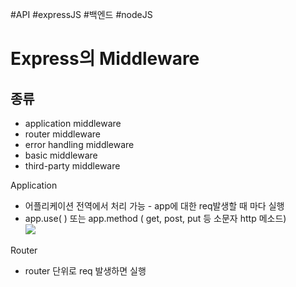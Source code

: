 #API #expressJS #백엔드 #nodeJS 

# Express의 Middleware


## 종류 
 - application middleware
 - router middleware
 - error handling middleware
 - basic middleware
 - third-party middleware

Application
- 어플리케이션 전역에서 처리 가능 - app에 대한 req발생할 때 마다 실행
- app.use( ) 또는 app.method ( get, post, put 등 소문자 http 메소드)  
![](https://i.imgur.com/CT2YU0Y.png)

Router 
- router 단위로 req 발생하면 실행

